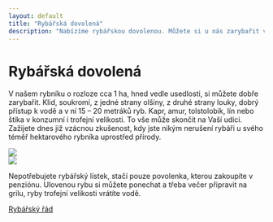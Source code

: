 ```yaml
---
layout: default
title: "Rybářská dovolená"
description: "Nabízíme rybářskou dovolenou. Můžete si u nás zarybařit v hektarovém soukromém rybníku Spáleniště který se rozkládá v osadě Spáleniště jihovýchodně od města Dobrušky v Orlických horách."
---
```


# Rybářská dovolená

V našem rybníku o rozloze cca 1 ha, hned vedle usedlosti, si můžete dobře zarybařit. Klid, soukromí, z jedné strany olšiny, z druhé strany louky, dobrý přístup k vodě a v ní 15 – 20 metráků ryb. Kapr, amur, tolstolobik, lín nebo štika v konzumní i trofejní velikosti. To vše může skončit na Vaší udici. Zažijete dnes již vzácnou zkušenost, kdy jste nikým nerušení rybáři u svého téměř hektarového rybníka uprostřed přírody.

<div class="owl-carousel owl-theme">
    <div><img class="carousel-img" src="https://penzionspaleniste.cz/assets/img/fishing_trof_small.webp" /></div>
    <div><img class="carousel-img" src="https://penzionspaleniste.cz/assets/img/fishing_rybn_small.webp" /></div>
</div>

Nepotřebujete rybářský lístek, stačí pouze povolenka, kterou zakoupíte v penziónu. Ulovenou rybu si můžete ponechat a třeba večer připravit na grilu, ryby trofejní velikosti vrátíte vodě.

<a href="https://penzionspaleniste.cz/assets/docs/rybarsky_rad_2021.pdf" class="hero-link">Rybářský řád</a>
